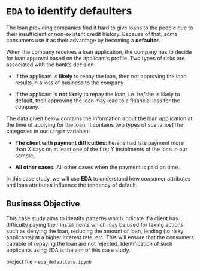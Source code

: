 # `EDA` to identify defaulters

The loan providing companies find it hard to give loans to the people due to their insufficient or non-existent credit history. Because of that, some consumers use it as their advantage by becoming a __defaulter__. 

When the company receives a loan application, the company has to decide for loan approval based on the applicant’s profile. Two types of risks are associated with the bank’s decision:

- If the applicant is __likely__ to repay the loan, then not approving the loan results in a loss of business to the company

- If the applicant is __not likely__ to repay the loan, i.e. he/she is likely to default, then approving the loan may lead to a financial loss for the company.

The data given below contains the information about the loan application at the time of applying for the loan. It contains two types of scenarios(The categories in our `Target` variable):

- __The client with payment difficulties:__ he/she had late payment more than X days on at least one of the first Y instalments of the loan in our sample,

- __All other cases:__ All other cases when the payment is paid on time.

In this case study, we will use __EDA__ to understand how consumer attributes and loan attributes influence the tendency of default.

## Business Objective

This case study aims to identify patterns which indicate if a client has difficulty paying their installments which may be used for taking actions such as denying the loan, reducing the amount of loan, lending (to risky applicants) at a higher interest rate, etc. This will ensure that the consumers capable of repaying the loan are not rejected. Identification of such applicants using EDA is the aim of this case study.


project file - `eda_defaulters.ipynb`
